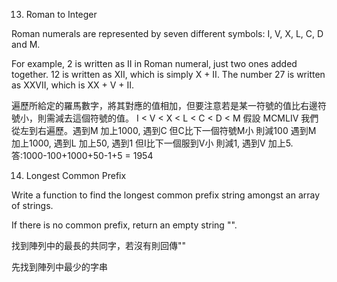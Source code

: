 13. Roman to Integer

Roman numerals are represented by seven different symbols: I, V, X, L, C, D and M.

For example, 2 is written as II in Roman numeral, just two ones added together. 12 is written as XII, which is simply X + II. The number 27 is written as XXVII, which is XX + V + II.

遍歷所給定的羅馬數字，將其對應的值相加，但要注意若是某一符號的值比右邊符號小，則需減去這個符號的值。
I < V < X < L < C < D < M
假設 MCMLIV 我們從左到右遍歷。遇到M 加上1000, 遇到C 但C比下一個符號M小 則減100 遇到M 加上1000, 遇到L 加上50, 遇到1 但I比下一個服到V小 則減1, 遇到V 加上5. 答:1000-100+1000+50-1+5 = 1954


14. Longest Common Prefix

Write a function to find the longest common prefix string amongst an array of strings.

If there is no common prefix, return an empty string "".

找到陣列中的最長的共同字，若沒有則回傳""

先找到陣列中最少的字串

